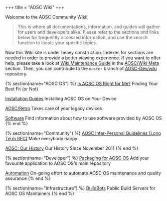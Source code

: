 +++
title = "AOSC Wiki"
+++

Welcome to the AOSC Community Wiki!

> This is where all documentations, information, and guides will gather for users and developers alike. Please refer to the sections and links below for frequently accessed information, and use the search function to locate your specific topics.

Now this Wiki site is under heavy construction. Indexes for sections are needed in order to provide a better viewing experience. If you want to offer help, please take a look at [Wiki Maintenance Guide](@/meta/wiki_maintenance_guide.md) in the [AOSC/Wiki Meta](@/meta/_index.md) section. Then, you can contribute to the `master` branch of [AOSC-Dev/wiki](https://github.com/AOSC-Dev/wiki) repository.

{% section(name="AOSC OS") %}
[Is AOSC OS Right for Me?](/aosc-os/is-aosc-os-right-for-me)
Finding Your Best Fit (or Not)

[Installation Guides](/aosc-os/installation/)
Installing AOSC OS on Your Device

[AOSC/Retro](/aosc-os/retro/intro)
Takes care of your legacy devices

[Software](/software/)
Find information about how to use software provided by AOSC OS
{% end %}


{% section(name="Community") %}
[AOSC Inter-Personal Guidelines (Long Term RFC)](/community/guidelines/)
Make everybody happy

[AOSC: Our History](/community/history)
Our History Since November 2011
{% end %}


{% section(name="Developer") %}
[Packaging for AOSC OS](/developer/packaging/)
Add your favourite application to AOSC OS's main repository

[Automation](/developer/automation/)
On-going effort to automate AOSC OS maintenance and quality assurance
{% end %}

{% section(name="Infrastructure") %}
[BuildBots](/developer/infrastructure/buildbots/)
Public Build Servers for AOSC OS Maintainers
{% end %}
